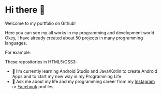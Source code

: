 # Hi there 👋

Welcome to my portfolio on Github!

Here you can see my all works in my programming and development world. Okey, I have already created about 50 projects in many programming languages.

For example:

These repositories in HTML5/CSS3:

- 🌱 I’m currently learning Android Studio and Java/Kotlin to create Android Apps and to start my new way in my Programming Life
- 💬 Ask me about my life and my programming career from my [Instagram](www.instagram.com/eldasdev) or [Facebook](www.facebook.com/eldasdev) profiles


<!--
**eldasdev/eldasdev** is a ✨ _special_ ✨ repository because its `README.md` (this file) appears on your GitHub profile.

Here are some ideas to get you started:

- 🔭 I’m currently working on ...
- 🌱 I’m currently learning ...
- 👯 I’m looking to collaborate on ...
- 🤔 I’m looking for help with ...
- 💬 Ask me about ...
- 📫 How to reach me: ...
- 😄 Pronouns: ...
- ⚡ Fun fact: ...
-->
